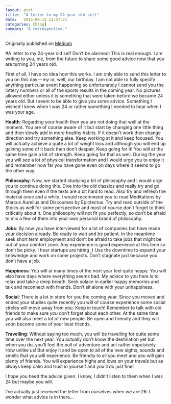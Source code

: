 ```yaml
---
layout: post
title:  "A letter to my 24-year old self"
date:   2015-09-13 11:57:21
categories: [blog]
summary: "A retrospective."
---
```

Originally published on [Medium](https://medium.com/@dunguyen/a-letter-to-my-24-year-old-self-73afc575636c)

#A letter to my 24-year old self
Don’t be alarmed! This is real enough. I am writing to you, me, from the future to share some good advice now that you are turning 24 years old.

First of all, I have no idea how this works. I am only able to send this letter to you on this day — my or, well, our birthday. I am not able to fully specify anything particular event happening so unfortunately I cannot send you the lottery numbers or all of the sports results in the coming year. No pictures allowed either unless it is something that were taken before we became 24 years old. But I seem to be able to give you some advice. Something I wished I knew when I was 24 or rather something I needed to hear when I was your age.


**Health**: Regarding your health then you are not doing that well at the moment. You are of course aware of it but start by changing one little thing and then slowly add in more healthy habits. If it doesn’t work then change direction and try something else. Keep working at it and keep focused. You will actually achieve a quite a lot of weight loss and although you will end up gaining some of it back then don’t despair. Keep going for it! You will at the same time gain a lot of strength. Keep going for that as well. During the year you will see a lot of physical transformation and I would urge you to enjoy it and remember how far you have gone even on days where it seems to go the other way.

**Philosophy**: Now, we started studying a bit of philosophy and I would urge you to continue doing this. Dive into the old classics and really try and go through them even if the texts are a bit hard to read. Also try and refresh the material once and a while. I would recommend you to read Meditations by Marcus Aurelius and Discourses by Epictectus. Try and read outside of the Stoics as well for some perspective and most of course don’t forget to think critically about it. One philosophy will not fit you perfectly, so don’t be afraid to mix a few of them into your own personal brand of philosophy.

**Jobs**: By now you have interviewed for a lot of companies but have made your decision already. Be ready to wait and be patient. In the meantime seek short term employment and don’t be afraid to take jobs that might be out of your comfort zone. Any experience is good experience at this time so don’t be picky. I hear startups are hiring ;) Use the downtime to expand your knowledge and work on some projects. Don’t stagnate just because you don’t have a job.

**Happiness**: You will at many times of the next year feel quite happy. You will also have days where everything seems bad. My advice to you here is to relax and take a deep breath. Seek solace in earlier happy memories and talk and reconnect with friends. Don’t sit alone with your unhappiness.

**Social**: There is a lot in store for you the coming year. Since you moved and ended your studies quite recently you will of course experience some social circles will move away from you. Keep in touch! Remember to talk with old friends to make sure you don’t forget about each other. At the same time you will also meet a lot of new people. Be open and friendly and they will soon become some of your best friends.

**Travelling**: Without saying too much, you will be travelling for quite some time over the next year. You actually don’t know the destination yet but when you do, you’ll feel the pull of adventure and act rather impulsively. How unlike us! But enjoy it and be open to all of the new sights, sounds and smells that you will experience. Be friendly to all you meet and you will gain plenty of friends. You will experience highs and lows on your travels but as always keep calm and trust in yourself and you’ll do just fine!



I hope you heed the advice given. I know, I didn’t listen to them when I was 24 but maybe you will.

I’ve actually just received the letter from ourselves when we are 26. I wonder what advice is in there…
